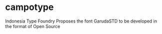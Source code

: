 # campotype
Indonesia Type Foundry
Proposes the font GarudaSTD to be developed in the format of Open Source
